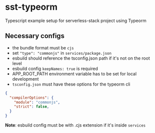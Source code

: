 # sst-typeorm

Typescript example setup for serverless-stack project using Typeorm

## Necessary configs

- the bundle format must be `cjs`
- set `"type": "commonjs"` in `services/package.json`
- esbuild should reference the tsconfig.json path if it's not on the root level
- esbuild config `keepNames: true` is required
- APP_ROOT_PATH environment variable has to be set for local development
- `tsconfig.json` must have these options for the typeorm cli

```json
{
  "compilerOptions": {
    "module": "commonjs",
    "strict": false,
  }
}
```

**Note**: esbuild config must be with .cjs extension if it's inside `services`
